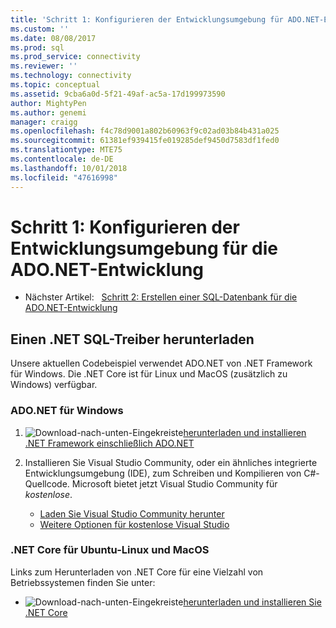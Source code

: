 ```yaml
---
title: 'Schritt 1: Konfigurieren der Entwicklungsumgebung für ADO.NET-Entwicklung | Microsoft-Dokumentation'
ms.custom: ''
ms.date: 08/08/2017
ms.prod: sql
ms.prod_service: connectivity
ms.reviewer: ''
ms.technology: connectivity
ms.topic: conceptual
ms.assetid: 9cba6a0d-5f21-49af-ac5a-17d199973590
author: MightyPen
ms.author: genemi
manager: craigg
ms.openlocfilehash: f4c78d9001a802b60963f9c02ad03b84b431a025
ms.sourcegitcommit: 61381ef939415fe019285def9450d7583df1fed0
ms.translationtype: MTE75
ms.contentlocale: de-DE
ms.lasthandoff: 10/01/2018
ms.locfileid: "47616998"
---
```

# <a name="step-1-configure-development-environment-for-adonet-development"></a>Schritt 1: Konfigurieren der Entwicklungsumgebung für die ADO.NET-Entwicklung

- Nächster Artikel:&nbsp;&nbsp;&nbsp;[Schritt 2: Erstellen einer SQL-Datenbank für die ADO.NET-Entwicklung](step-2-create-a-sql-database-for-ado-net-development.md)  

## <a name="download-a-net-sql-driver"></a>Einen .NET SQL-Treiber herunterladen

Unsere aktuellen Codebeispiel verwendet ADO.NET von .NET Framework für Windows. Die .NET Core ist für Linux und MacOS (zusätzlich zu Windows) verfügbar.

### <a name="adonet-for-windows"></a>ADO.NET für Windows

1. ![Download-nach-unten-Eingekreiste](../../ssdt/media/download.png)[herunterladen und installieren .NET Framework einschließlich ADO.NET](../sql-connection-libraries.md#anchor-20-drivers-relational-access)

2. Installieren Sie Visual Studio Community, oder ein ähnliches integrierte Entwicklungsumgebung (IDE), zum Schreiben und Kompilieren von C#-Quellcode. Microsoft bietet jetzt Visual Studio Community für *kostenlose*.  
    - [Laden Sie Visual Studio Community herunter](http://www.visualstudio.com/products/visual-studio-community-vs)  
    - [Weitere Optionen für kostenlose Visual Studio](http://www.visualstudio.com/products/free-developer-offers-vs.aspx)  


### <a name="net-core-for-linux-ubuntu-and-macos"></a>.NET Core für Ubuntu-Linux und MacOS

Links zum Herunterladen von .NET Core für eine Vielzahl von Betriebssystemen finden Sie unter:

- ![Download-nach-unten-Eingekreiste](../../ssdt/media/download.png)[herunterladen und installieren Sie .NET Core](../sql-connection-libraries.md#anchor-20-drivers-relational-access)
